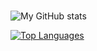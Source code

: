 ### 

<!--
**camelwater/camelwater** is a ✨ _special_ ✨ repository because its `README.md` (this file) appears on your GitHub profile.

Here are some ideas to get you started:

- 🔭 I’m currently working on ...
- 🌱 I’m currently learning ...
- 👯 I’m looking to collaborate on ...
- 🤔 I’m looking for help with ...
- 💬 Ask me about ...
- 📫 How to reach me: ...
- 😄 Pronouns: ...
- ⚡ Fun fact: ...
-->

![My GitHub stats](https://github-readme-stats.vercel.app/api?username=camelwater&show_icons=true&theme=radical&count_private=True&hide_rank=True&hide_border=True)

[![Top Languages](https://github-readme-stats.vercel.app/api/top-langs/?username=camelwater&layout=compact)](https://github.com/anuraghazra/github-readme-stats)
